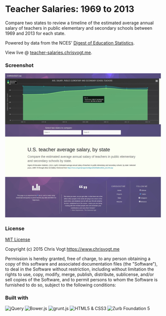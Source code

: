 # Teacher Salaries: 1969 to 2013

Compare two states to review a timeline of the estimated average annual salary of teachers in public elementary and secondary schools between 1969 and 2013 for each state. 

Powered by data from the NCES' [Digest of Education Statistics](https://nces.ed.gov/programs/digest/d13/tables/dt13_211.60.asp).

View live @ [teacher-salaries.chrisvogt.me](http://teacher-salaries.chrisvogt.me).

### Screenshot

[![Teacher Salaries: 1969 to 2013](/app/images/screenshot.jpg)](http://teacher-salaries.chrisvogt.me)

### License

[MIT License](LICENSE.md)

Copyright (c) 2015 Chris Vogt https://www.chrisvogt.me

Permission is hereby granted, free of charge, to any person obtaining a copy
of this software and associated documentation files (the "Software"), to deal
in the Software without restriction, including without limitation the rights
to use, copy, modify, merge, publish, distribute, sublicense, and/or sell
copies of the Software, and to permit persons to whom the Software is
furnished to do so, subject to the following conditions:

### Built with

<p align="left">
	<img src="http://upload.wikimedia.org/wikipedia/en/9/9e/JQuery_logo.svg" alt="jQuery" height="48">
	<img src="http://bower.io/img/bower-logo.svg" alt="Bower.js" height="48">
	<img src="http://gruntjs.com/img/grunt-logo-no-wordmark.svg" alt="grunt.js" height="48">
	<img src="https://upload.wikimedia.org/wikipedia/commons/1/1b/CSS3_and_HTML5_badges.svg" alt="HTML5 &amp; CSS3" height="48">
	<img src="http://foundation.zurb.com/assets/img/support/goodies/why-the-yeti.svg" alt="Zurb Foundation 5" height="48">
</p>
